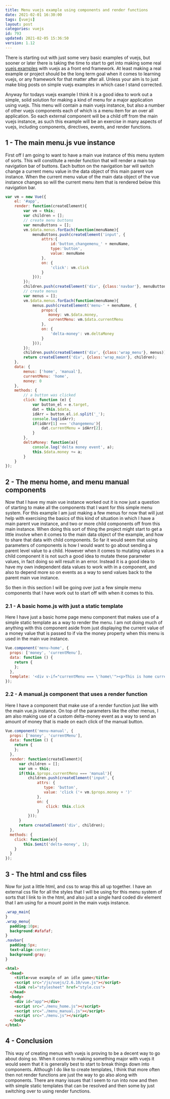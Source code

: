 ```yaml
---
title: Menu vuejs example using components and render functions
date: 2021-02-01 16:30:00
tags: [vuejs]
layout: post
categories: vuejs
id: 793
updated: 2021-02-05 15:36:50
version: 1.12
---
```


There is starting out with just some very basic examples of vuejs, but sooner or later there is taking the time to start to get into making some real [vuejs examples](/2021/02/04/vuejs-example/) with vuejs as a front end framework. At least making a real example or project should be the long term goal when it comes to learning vuejs, or any framework for that matter after all. Unless your aim is to just make blog posts on simple vuejs examples in which case I stand corrected.

Anyway for todays vuejs example I think it is a good idea to work out a simple, solid solution for making a kind of menu for a major application using vuejs. This menu will contain a main vuejs instance, but also a number of other vuejs components each of which is a menu item for an over all application. So each external component will be a child off from the main vuejs instance, as such this example will be an exercise in many aspects of vuejs, including components, directives, events, and render functions.

<!-- more -->

## 1 - The main menu.js vue instance

First off I am going to want to have a main vue instance of this menu system of sorts. This will constitute a render function that will render a main top navigation bar of buttons. Each button on the navigation bar will switch change a current menu value in the data object of this main parent vue instance. When the current menu value of the main data object of the vue instance changes so will the current menu item that is rendered below this navigation bar.

```js
var vm = new Vue({
    el: '#app',
    render: function(createElement){
        var vm = this;
        var children = [];
        // create menu buttons
        var menuButtons = [];
        vm.$data.menus.forEach(function(menuName){
            menuButtons.push(createElement('input', {
                attrs:{
                    id:'button_changemenu_' + menuName,
                    type:'button',
                    value: menuName
                },
                on: {
                    'click': vm.click
                }
            }));
        });
        children.push(createElement('div', {class:'navbar'}, menuButtons));
        // create menus
        var menus = [];
        vm.$data.menus.forEach(function(menuName){
            menus.push(createElement('menu-' + menuName, {
                props:{
                   money: vm.$data.money,
                   currentMenu: vm.$data.currentMenu
                },
                on: {
                    'delta-money': vm.deltaMoney
                }
            }));
        });
        children.push(createElement('div', {class:'wrap_menu'}, menus));
        return createElement('div', {class:'wrap_main'}, children);
    },
    data: {
        menus: ['home', 'manual'],
        currentMenu: 'home',
        money: 0
    },
    methods: {
        // a button was clicked
        click: function (e) {
            var button_el = e.target,
            dat = this.$data,
            idArr = button_el.id.split('_');
            console.log(idArr);
            if(idArr[1] === 'changemenu'){
                dat.currentMenu = idArr[2];
            }
        },
        deltaMoney: function(a){
            console.log('delta money event', a);
            this.$data.money += a;
        }
    }
});
```

## 2 - The menu home, and menu manual components

Now that I have my main vue instance worked out it is now just a question of starting to make all the components that I want for this simple menu system. For this example I am just making a few menus for now that will just help with exercising the basics of this kind of situation in which I have a main parent vue instance, and two or more child components off from this main instance. 
When doing this sort of thing the project might start to get a little involve when it comes to the main data object of the example, and how to share that data with child components. So far it would seem that using parameters of components is how I would want to go about sending a parent level value to a child. However when it comes to mutating values in a child component it is not such a good idea to mutate these parameter values, in fact doing so will result in an error. Instead it is a good idea to have my own independent data values to work with in a component, and also to depend more so on events as a way to send values back to the parent main vue instance.

So then in this section I will be going over just a few simple menu components that I have work out to start off with when it comes to this.

### 2.1 - A basic home.js with just a static template

Here I have just a basic home page menu component that makes use of a simple static template as a way to render the menu. I am not doing much of anything with this component aside from just displaying the current value of a money value that is passed to if via the money property when this menu is used in the main vue instance.

```js
Vue.component('menu-home', {
  props: ['money', 'currentMenu'],
  data: function () {
    return {
    };
  },
  template: '<div v-if="currentMenu === \'home\'"><p>This is home current number of clicks: {{ money }}</p></div>'
});
```

### 2.2 - A manual.js component that uses a render function

Here I have a component that make use of a render function just like with the main vue.js instance. On top of the parameters like the other menus, I am also making use of a custom delta-money event as a way to send an amount of money that is made on each click of the manual button.

```js
Vue.component('menu-manual', {
  props: ['money', 'currentMenu'],
  data: function () {
    return {
    };
  },
  render: function(createElement){
      var children = [];
      var vm = this;
      if(this.$props.currentMenu === 'manual'){
          children.push(createElement('input', {
              attrs: {
                 type: 'button',
                 value: 'click ('+ vm.$props.money + ')'
              },
              on: {
                  click: this.click
              }
          }));
      }
      return createElement('div', children);
  },
  methods: {
    click: function(e){
        this.$emit('delta-money', 1);
    }
  }
});
```

## 3 - The html and css files

Now for just a little html, and css to wrap this all up together. I have an external css file for all the styles that I will be using for this menu system of sorts that I link to in the html, and also just a single hard coded div element that I am using for a mount point in the main vuejs instance.

```css
.wrap_main{
}
.wrap_menu{
  padding:10px;
  background:#afafaf;
}
.navbar{
  padding:5px;
  text-align:center;
  background:gray;
}
```

```html
<html>
  <head>
    <title>vue example of an idle game</title>
    <script src="/js/vuejs/2.6.10/vue.js"></script>
    <link rel="stylesheet" href="style.css">
  </head>
  <body>
    <div id="app"></div>
    <script src="./menu_home.js"></script>
    <script src="./menu_manual.js"></script>
    <script src="./menu.js"></script>
  </body>
</html>
```

## 4 - Conclusion

This way of creating menus with vuejs is proving to be a decent way to go about doing so. When it comes to making something major with vuejs it would seem that it is generally best to start to break things down into components. Although I do like to create templates, I think that more often then not render functions are just the way to go also along with components. There are many issues that I seem to run into now and then with simple static templates that can be resolved and then some by just switching over to using render functions.
